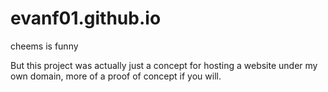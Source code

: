 # evanf01.github.io
cheems is funny

But this project was actually just a concept for hosting a website under my own domain, more of a proof of concept if you will.
